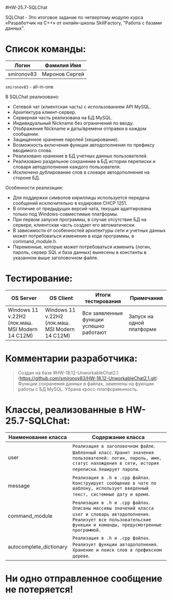 #HW-25.7-SQLChat

SQLChat - Это итоговое задание по четвертому модулю курса «Разработчик на C++» от oнлайн-школы 
SkillFactory, "Работа с базами данных".

#  Список команды:
|  Логин        |  Фамилия Имя 
| ------        | ------                                                   
| smironov83    | Миронов Сергей        

`smironov83` - all-in-one

В SQLChat реализовано:
- Сетевой чат (клиентская часть) с использованием API MySQL.
- Архитектура клиент-сервер.
- Серверная часть реализована на БД MySQL.
- Индивидуальный Nickname без ограничений по вводу.
- Отображение Nickname и даты/времени отправки в каждом сообщении.
- Защищенное хранение паролей (хеширование).
- Возможность включения функции автодополнения по префиксу вводимого слова.
- Реализовано хранение в БД учетных данных пользователей.
- Реализовано раздельное сохранение в БД истории переписки и словаря автодополнения каждого пользователя.
- Исключено дублирование слов в словаре автодополнения на стороне БД.

Особенности реализации:
- Для поддержки символов кириллицы используется передача сообщений исключительно в кодировке CHCP 1251.
- В отличие от предыдущих версий чата, текущая адаптирована только под Windows-совместимые платформы.
- При первом запуске программы, в случае отсутствие БД на сервере, клиентская часть создает его автоматически.
- В зависимости от особенностей архитектуры сети и учетных данных может потребоваться изменение в коде программы, в command_module.h.
- Переменные, которые может потребоваться изменить (логин, пароль, сервер SQL и база данных) вынесены в константы в указанном выше заголовочном файле.

#  Тестирование:
|   OS Server   |   OS Client   | Итоги тестирования |   Примечания   |
| ------        | ------        | ------             | ------         |
| Windows 11 v.22H2 (лок.маш. MSI Modern 14 C12M) | Windows 11 v.22H2 (лок.маш. MSI Modern 14 C12M) | Все заявленные функции успешно работают | Запуск на одной платформе |


#  Комментарии разработчика:
> Создан на базе #HW-18.12-UnworkableChat2.1 (https://github.com/smironov83/HW-18.12-UnworkableChat2.1.git)
> Функции сохранения данных в файлах, заменены на фукнции работы с БД MySQL.
> Убрана кросс-платформенность.

#  Классы, реализованные в HW-25.7-SQLChat:

| Наименование класса	| Содержание класса	|
| ------ | ------	|
| user					  | `Реализация в заголовочном файле`. `Шаблонный класс`.  `Хранит значения пользователей: логин, пароль, имя, статус нахождения в сети, история переписки`. `Хеширует пароли`.			|
| message				  | `Реализация в .h и .cpp файлах`. `Конструирует сообщение в чате по шаблону, использует введенный текст, системные дату и время`.													|
| command_module		  | `Реализация в .h и .cpp файлах`. `Описаны массивы значений класса user и словарь автодополнения`.	`Реализует все пользовательские функции и команды, предусмотренные программой.`	|
| autocomplete_dictionary | `Реализация в .h и .cpp файлах`. `Реализует функции автодополнения`. `Хранение и поиск слов в префиксном дереве`.																	|

#  Ни одно отправленное сообщение не потеряется!
